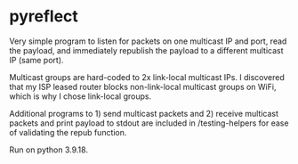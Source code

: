 # pyreflect

Very simple program to listen for packets on one multicast IP and port, read the payload, and immediately republish the payload to a different multicast IP (same port).

Multicast groups are hard-coded to 2x link-local multicast IPs.  I discovered that my ISP leased router blocks non-link-local multicast groups on WiFi, which is why I chose link-local groups.

Additional programs to 1) send multicast packets and 2) receive multicast packets and print payload to stdout are included in /testing-helpers for ease of validating the repub function.

Run on python 3.9.18.
